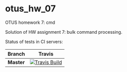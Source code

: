 # otus_hw_07
OTUS homework 7: cmd

Solution of HW assignment 7: bulk command processing.

Status of tests in CI servers:

| Branch | Travis |
| ---- | -------- |
| **Master** | [![Travis Build](https://travis-ci.com/vaefremov/otus_hw_07.svg?branch=master)](https://travis-ci.com/vaefremov/otus_hw_07) |

